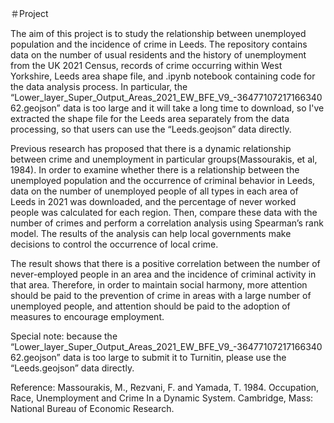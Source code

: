 ＃Project

The aim of this project is to study the relationship between unemployed population and the incidence of crime in Leeds. The repository contains data on the number of usual residents and the history of unemployment from the UK 2021 Census, records of crime occurring within West Yorkshire, Leeds area shape file, and .ipynb notebook containing code for the data analysis process. In particular, the “Lower_layer_Super_Output_Areas_2021_EW_BFE_V9_-3647710721716634062.geojson” data is too large and it will take a long time to download, so I've extracted the shape file for the Leeds area separately from the data processing, so that users can use the “Leeds.geojson” data directly.

Previous research has proposed that there is a dynamic relationship between crime and unemployment in particular groups(Massourakis, et al, 1984). In order to examine whether there is a relationship between the unemployed population and the occurrence of criminal behavior in Leeds, data on the number of unemployed people of all types in each area of Leeds in 2021 was downloaded, and the percentage of never worked people was calculated for each region. Then, compare these data with the number of crimes and perform a correlation analysis using Spearman’s rank model. The results of the analysis can help local governments make decisions to control the occurrence of local crime.

The result shows that there is a positive correlation between the number of never-employed people in an area and the incidence of criminal activity in that area. Therefore, in order to maintain social harmony, more attention should be paid to the prevention of crime in areas with a large number of unemployed people, and attention should be paid to the adoption of measures to encourage employment.

Special note: because the “Lower_layer_Super_Output_Areas_2021_EW_BFE_V9_-3647710721716634062.geojson” data is too large to submit it to Turnitin, please use the “Leeds.geojson” data directly.

Reference:
Massourakis, M., Rezvani, F. and Yamada, T. 1984. Occupation, Race, Unemployment and Crime In a Dynamic System. Cambridge, Mass: National Bureau of Economic Research.
